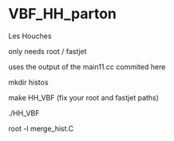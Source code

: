 VBF_HH_parton
=============

Les Houches

only needs root / fastjet

uses the output of the main11.cc commited here

mkdir histos

make HH_VBF (fix your root and fastjet paths)

./HH_VBF

root -l merge_hist.C



